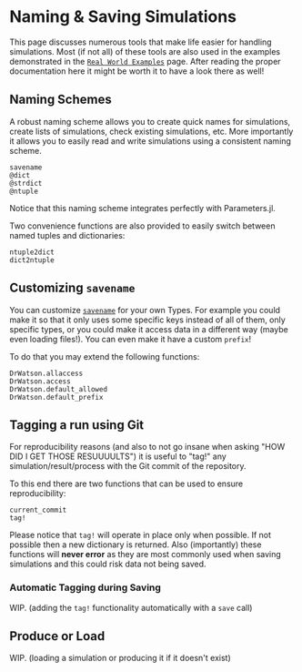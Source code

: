 # Naming & Saving Simulations

This page discusses numerous tools that make life easier for handling simulations. Most (if not all) of these tools are also used in the examples demonstrated in the [`Real World Examples`](@ref) page. After reading the proper documentation here it might be worth it to have a look there as well!

## Naming Schemes

A robust naming scheme allows you to create quick names for simulations, create lists of simulations, check existing simulations, etc. More importantly it allows you to easily read and write simulations using a consistent naming scheme.

```@docs
savename
@dict
@strdict
@ntuple
```

Notice that this naming scheme integrates perfectly with Parameters.jl.

Two convenience functions are also provided to easily switch between named tuples and dictionaries:
```@docs
ntuple2dict
dict2ntuple
```

## Customizing `savename`
You can customize [`savename`](@ref) for your own Types. For example you could make it so that it only uses some specific keys instead of all of them, only specific types, or you could make it access data in a different way (maybe even loading files!). You can even make it have
a custom `prefix`!

To do that you may extend the following functions:
```@docs
DrWatson.allaccess
DrWatson.access
DrWatson.default_allowed
DrWatson.default_prefix
```

## Tagging a run using Git
For reproducibility reasons (and also to not go insane when asking "HOW DID I GET THOSE RESUUUULTS") it is useful to "tag!" any simulation/result/process with the Git commit of the repository.

To this end there are two functions that can be used to ensure reproducibility:

```@docs
current_commit
tag!
```

Please notice that `tag!` will operate in place only when possible. If not possible then a new dictionary is returned. Also (importantly) these functions will **never error** as they are most commonly used when saving simulations and this could risk data not being saved.

### Automatic Tagging during Saving

WIP. (adding the `tag!` functionality automatically with a `save` call)

## Produce or Load
WIP. (loading a simulation or producing it if it doesn't exist)
